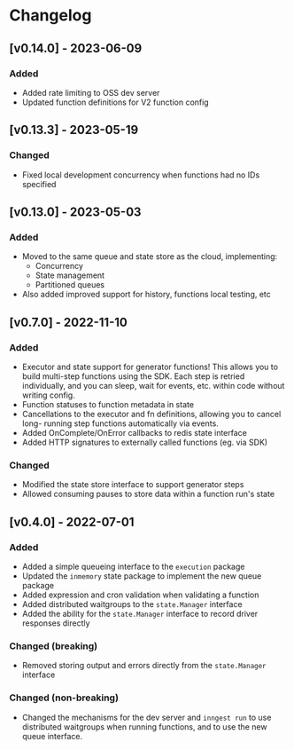 # Changelog

## [v0.14.0] - 2023-06-09

### Added
- Added rate limiting to OSS dev server
- Updated function definitions for V2 function config

## [v0.13.3] - 2023-05-19

### Changed
- Fixed local development concurrency when functions had no IDs specified

## [v0.13.0] - 2023-05-03

### Added
- Moved to the same queue and state store as the cloud, implementing:
  - Concurrency
  - State management
  - Partitioned queues
- Also added improved support for history, functions local testing, etc

## [v0.7.0] - 2022-11-10

### Added

- Executor and state support for generator functions!  This allows you to build
  multi-step functions using the SDK.  Each step is retried individually, and you
  can sleep, wait for events, etc. within code without writing config.
- Function statuses to function metadata in state
- Cancellations to the executor and fn definitions, allowing you to cancel long-
  running step functions automatically via events.
- Added OnComplete/OnError callbacks to redis state interface
- Added HTTP signatures to externally called functions (eg. via SDK)

### Changed

- Modified the state store interface to support generator steps
- Allowed consuming pauses to store data within a function run's state

## [v0.4.0] - 2022-07-01

### Added

- Added a simple queueing interface to the `execution` package
- Updated the `inmemory` state package to implement the new queue package
- Added expression and cron validation when validating a function
- Added distributed waitgroups to the `state.Manager` interface
- Added the ability for the  `state.Manager` interface to record driver
  responses directly

### Changed (breaking)

- Removed storing output and errors directly from the `state.Manager` interface

### Changed (non-breaking)

- Changed the mechanisms for the dev server and `inngest run` to use distributed
  waitgroups when running functions, and to use the new queue interface.

